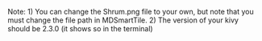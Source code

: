 Note: 1) You can change the Shrum.png file to your own, but note that you must change the file path in MDSmartTile.
      2) The version of your kivy should be 2.3.0 (it shows so in the terminal)
